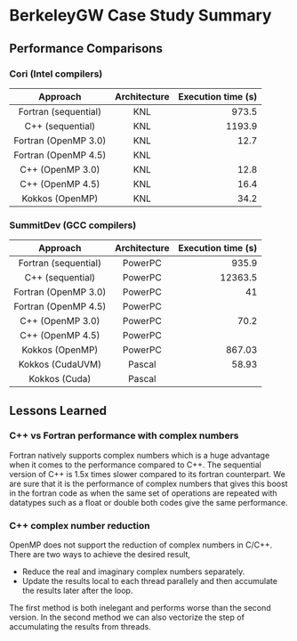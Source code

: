 # BerkeleyGW Case Study Summary

## Performance Comparisons
### Cori (Intel compilers)
| Approach | Architecture| Execution time (s) |
|:--------:|:-----:|------:|
| Fortran (sequential) | KNL | 973.5 |
| C++     (sequential) | KNL | 1193.9 |
| Fortran (OpenMP 3.0) | KNL | 12.7 |
| Fortran (OpenMP 4.5) | KNL |  |
| C++     (OpenMP 3.0) | KNL | 12.8 |
| C++     (OpenMP 4.5) | KNL | 16.4 |
| Kokkos  (OpenMP)     | KNL | 34.2 |

### SummitDev (GCC compilers)
| Approach | Architecture| Execution time (s) |
|:--------:|:-----:|------:|
| Fortran (sequential) | PowerPC | 935.9|
| C++     (sequential) | PowerPC | 12363.5|
| Fortran (OpenMP 3.0) | PowerPC | 41 |
| Fortran (OpenMP 4.5) | PowerPC |  |
| C++     (OpenMP 3.0) | PowerPC | 70.2 |
| C++     (OpenMP 4.5) | PowerPC |  |
| Kokkos  (OpenMP)     | PowerPC | 867.03  |
| Kokkos  (CudaUVM)    | Pascal  | 58.93 |
| Kokkos  (Cuda)       | Pascal  | |

## Lessons Learned
### C++ vs Fortran performance with complex numbers
Fortran natively supports complex numbers which is a huge advantage when it comes to the performance compared to C++.
The sequential version of C++ is 1.5x times slower compared to its fortran counterpart.
We are sure that it is the performance of complex numbers that gives this boost in the fortran code as when the same set of operations are repeated with datatypes such as a float or double both codes
give the same performance.

### C++ complex number reduction
OpenMP does not support the reduction of complex numbers in C/C++.
There are two ways to achieve the desired result,
* Reduce the real and imaginary complex numbers separately.
* Update the results local to each thread parallely and then accumulate the results later after the loop.

The first method is both inelegant and performs worse than the second version.
In the second method we can also vectorize the step of accumulating the results from threads.
